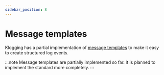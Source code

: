 ```yaml
---
sidebar_position: 8
---
```


# Message templates

Klogging has a partial implementation of [message templates](https://messagetemplates.org/) to make it easy
to create structured log events.

:::note
Message templates are partially implemented so far. It is planned to implement the standard
more completely.
:::
